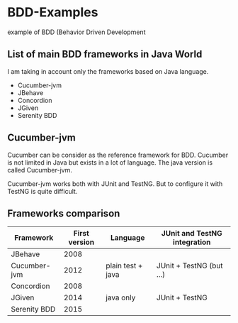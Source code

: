 # BDD-Examples
example of BDD (Behavior Driven Development

## List of main BDD frameworks in Java World
I am taking in account only the frameworks based on Java language. 

* Cucumber-jvm
* JBehave
* Concordion
* JGiven
* Serenity BDD

## Cucumber-jvm
Cucumber can be consider as the reference framework for BDD.
Cucumber is not limited in Java but exists in a lot of language.
The java version is called Cucumber-jvm.

Cucumber-jvm works both with JUnit and TestNG. But to configure it with TestNG is quite difficult.



## Frameworks comparison

Framework    | First version | Language          | JUnit and TestNG integration
------------ | ------------- | ----------------- | ----------------------------
JBehave      | 2008          |                   | 
Cucumber-jvm | 2012          | plain test + java | JUnit + TestNG (but ...)
Concordion   | 2008          |                   |  
JGiven       | 2014          | java only         | JUnit + TestNG
Serenity BDD | 2015          |                   |

